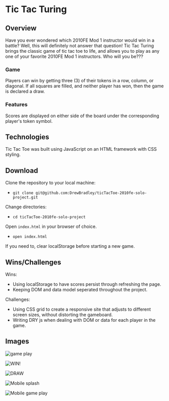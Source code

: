 # Tic Tac Turing
## Overview
Have you ever wondered which 2010FE Mod 1 instructor would win in a battle? Well, this will definitely not answer that question!
Tic Tac Turing brings the classic game of tic tac toe to life, and allows you to play as any one of your favorite 2010FE Mod 1 instructors. 
Who will you be???

### Game
Players can win by getting three (3) of their tokens in a row, column, or diagonal. If all squares are filled, and neither player has won, then the game is declared a draw.
### Features
Scores are displayed on either side of the board under the corresponding player's token symbol.

## Technologies
Tic Tac Toe was built using JavaScript on an HTML framework with CSS styling.

## Download
Clone the repository to your local machine:
 - ```git clone git@github.com:DrewBradley/ticTacToe-2010fe-solo-project.git```

Change directories:
 - ```cd ticTacToe-2010fe-solo-project```

Open ```index.html``` in your browser of choice. 
 - ```open index.html```

If you need to, clear localStorage before starting a new game.

## Wins/Challenges
Wins:
 - Using localStorage to have scores persist through refreshing the page.
 - Keeping DOM and data model seperated throughout the project.

Challenges:
 - Using CSS grid to create a responsive site that adjusts to different screen sizes, without distorting the gameboard.
 - Writing DRY js when dealing with DOM or data for each player in the game.

## Images
![game play](https://media.giphy.com/media/LjCaZcS7EPq5tcDMGD/giphy.gif)

![WIN!](https://media.giphy.com/media/5WUUmzraYH1O2XWLQ5/giphy.gif)

![DRAW](https://media.giphy.com/media/6nW00MWlGgIDQ1jP8T/giphy.gif)

![Mobile splash](https://media.giphy.com/media/CpVSLCRnfgzuaPZIUH/giphy.gif)

![Mobile game play](https://media.giphy.com/media/syst97jtITYgekVNqD/giphy.gif)
